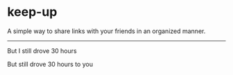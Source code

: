 # keep-up

A simple way to share links with your friends in an organized manner. 

---


But I still drove 30 hours

But still drove 30 hours to you
